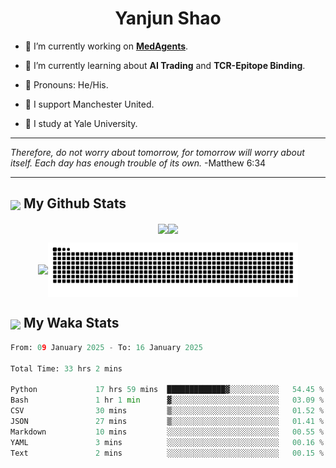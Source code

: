 

<h1 align="center">Yanjun Shao</h1>

- 🐒 I’m currently working on **[MedAgents](https://github.com/gersteinlab/MedAgents)**.

- 🦧 I’m currently learning about **AI Trading** and **TCR-Epitope Binding**.

- 🦍 Pronouns: He/His.

- 👹 I support Manchester United.

- 🐶 I study at Yale University.

---

<i> Therefore, do not worry about tomorrow, for tomorrow will worry about itself. Each day has enough trouble of its own. </i> -Matthew 6:34

---

<h2><img src="https://emojis.slackmojis.com/emojis/images/1579216111/7550/pikachu_wave.gif?1579216111" align="center" width="28" /> My Github Stats</h2>

<p align="center"><img align="center" src = "https://github-readme-stats.vercel.app/api?username=super-dainiu&show_icons=true&count_private=true&theme=tokyonight&hide=issues&line_height=30" width="400px"><img align="center" src = "https://github-readme-streak-stats.herokuapp.com/?user=super-dainiu&theme=tokyonight" width="400px"></p>

<p align="center"><img align="center" width="400px" src="https://github-readme-stats.vercel.app/api/top-langs/?username=super-dainiu&layout=compact&theme=tokyonight&hide=html,tex,jupyter%20notebook"><img align="center" width="400px" src="https://github.com/super-dainiu/super-dainiu/blob/output/github-contribution-grid-snake.svg"></p>

<h2><img src="https://emojis.slackmojis.com/emojis/images/1579216111/7550/pikachu_wave.gif?1579216111" align="center" width="28" /> My Waka Stats</h2>

<!--START_SECTION:waka-->

```python
From: 09 January 2025 - To: 16 January 2025

Total Time: 33 hrs 2 mins

Python             17 hrs 59 mins  █████████████▓░░░░░░░░░░░   54.45 %
Bash               1 hr 1 min      ▓░░░░░░░░░░░░░░░░░░░░░░░░   03.09 %
CSV                30 mins         ▒░░░░░░░░░░░░░░░░░░░░░░░░   01.52 %
JSON               27 mins         ▒░░░░░░░░░░░░░░░░░░░░░░░░   01.41 %
Markdown           10 mins         ░░░░░░░░░░░░░░░░░░░░░░░░░   00.55 %
YAML               3 mins          ░░░░░░░░░░░░░░░░░░░░░░░░░   00.16 %
Text               2 mins          ░░░░░░░░░░░░░░░░░░░░░░░░░   00.15 %
```

<!--END_SECTION:waka-->
